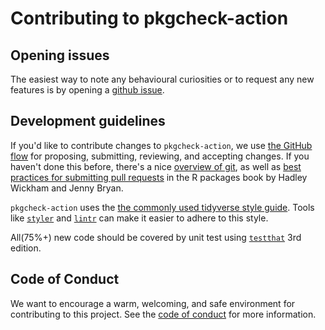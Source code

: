 # Contributing to pkgcheck-action

## Opening issues

The easiest way to note any behavioural curiosities or to request any new
features is by opening a [github
issue](https://github.com/ropensci-review-tools/pkgcheck-action/issues).


## Development guidelines

If you'd like to contribute changes to `pkgcheck-action`, we use [the GitHub
flow](https://docs.github.com/en/get-started/quickstart/github-flow) for proposing,
submitting, reviewing, and accepting changes. If you haven't done this before,
there's a nice [overview of git](https://r-pkgs.org/git.html), as well
as [best practices for submitting pull requests](http://r-pkgs.org/git.html#pr-make)
in the R packages book by Hadley Wickham and Jenny Bryan.

`pkgcheck-action` uses the [the commonly used tidyverse style
guide](https://style.tidyverse.org/syntax.html#spacing). Tools like [`styler`](https://styler.r-lib.org/) and [`lintr`](https://github.com/r-lib/lintr) can make it easier to adhere to this style.

All(75%+) new code should be covered by unit test using [`testthat`](https://testthat.r-lib.org/index.html) 3rd edition.

## Code of Conduct

We want to encourage a warm, welcoming, and safe environment for contributing to
this project. See the [code of
conduct](https://ropensci.org/code-of-conduct/) for
more information.

